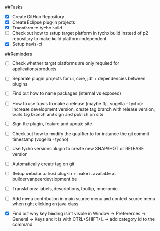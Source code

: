 ##Tasks

- [x] Create GitHub Repository
- [x] Create Eclipse plug-in projects
- [x] Transform to tycho build
- [ ] Check out how to setup target platform in tycho build instead of p2 repository to make build platform independent
- [x] Setup travis-ci

##Reminders

- [ ] Check whether target platforms are only required for applications/products

- [ ] Separate plugin projects for ui, core, jdt + dependencies between plugins
- [ ] Find out how to name packages (internal vs exposed)

- [ ] How to use travis to make a release (maybe ftp, vogella - tycho): increase development version, create tag branch with release version, build tag branch and sign and publish on site
- [ ] Sign the plugin, feature and update site
- [ ] Check out how to modify the qualifier to for instance the git commit timestamp (vogella - tycho)
- [ ] Use tycho versions plugin to create new SNAPSHOT or RELEASE version
- [ ] Automatically create tag on git

- [ ] Setup website to host plug-in + make it available at builder.vanpeerdevelopment.be

- [ ] Translations: labels, descriptions, tooltip, mnenomic

- [ ] Add menu contribution in main source menu and context source menu when right clicking on java class

- [x] Find out why key binding isn't visible in Window -> Preferences -> General -> Keys and it is with CTRL+SHIFT+L -> add category id to the command
